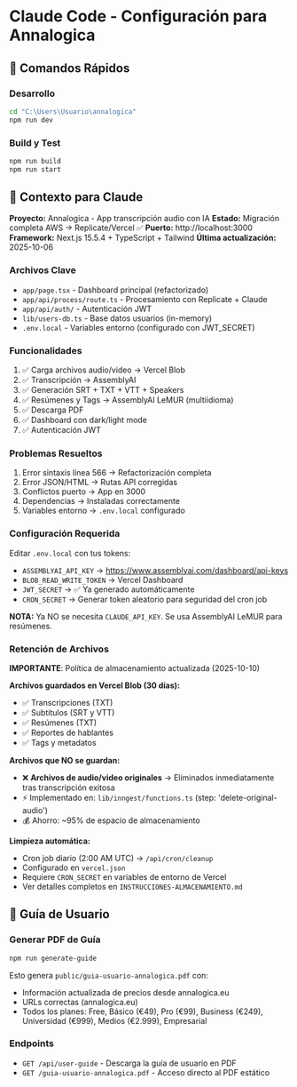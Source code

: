# Claude Code - Configuración para Annalogica

## 🚀 Comandos Rápidos

### Desarrollo
```bash
cd "C:\Users\Usuario\annalogica"
npm run dev
```

### Build y Test
```bash
npm run build
npm run start
```

## 🔧 Contexto para Claude

**Proyecto:** Annalogica - App transcripción audio con IA
**Estado:** Migración completa AWS → Replicate/Vercel ✅
**Puerto:** http://localhost:3000
**Framework:** Next.js 15.5.4 + TypeScript + Tailwind
**Última actualización:** 2025-10-06

### Archivos Clave
- `app/page.tsx` - Dashboard principal (refactorizado)
- `app/api/process/route.ts` - Procesamiento con Replicate + Claude
- `app/api/auth/` - Autenticación JWT
- `lib/users-db.ts` - Base datos usuarios (in-memory)
- `.env.local` - Variables entorno (configurado con JWT_SECRET)

### Funcionalidades
1. ✅ Carga archivos audio/video → Vercel Blob
2. ✅ Transcripción → AssemblyAI
3. ✅ Generación SRT + TXT + VTT + Speakers
4. ✅ Resúmenes y Tags → AssemblyAI LeMUR (multiidioma)
5. ✅ Descarga PDF
6. ✅ Dashboard con dark/light mode
7. ✅ Autenticación JWT

### Problemas Resueltos
1. Error sintaxis línea 566 → Refactorización completa
2. Error JSON/HTML → Rutas API corregidas
3. Conflictos puerto → App en 3000
4. Dependencias → Instaladas correctamente
5. Variables entorno → `.env.local` configurado

### Configuración Requerida
Editar `.env.local` con tus tokens:
- `ASSEMBLYAI_API_KEY` → https://www.assemblyai.com/dashboard/api-keys
- `BLOB_READ_WRITE_TOKEN` → Vercel Dashboard
- `JWT_SECRET` → ✅ Ya generado automáticamente
- `CRON_SECRET` → Generar token aleatorio para seguridad del cron job

**NOTA:** Ya NO se necesita `CLAUDE_API_KEY`. Se usa AssemblyAI LeMUR para resúmenes.

### Retención de Archivos
**IMPORTANTE**: Política de almacenamiento actualizada (2025-10-10)

**Archivos guardados en Vercel Blob (30 días):**
- ✅ Transcripciones (TXT)
- ✅ Subtítulos (SRT y VTT)
- ✅ Resúmenes (TXT)
- ✅ Reportes de hablantes
- ✅ Tags y metadatos

**Archivos que NO se guardan:**
- ❌ **Archivos de audio/video originales** → Eliminados inmediatamente tras transcripción exitosa
- ⚡ Implementado en: `lib/inngest/functions.ts` (step: 'delete-original-audio')
- 💰 Ahorro: ~95% de espacio de almacenamiento

**Limpieza automática:**
- Cron job diario (2:00 AM UTC) → `/api/cron/cleanup`
- Configurado en `vercel.json`
- Requiere `CRON_SECRET` en variables de entorno de Vercel
- Ver detalles completos en `INSTRUCCIONES-ALMACENAMIENTO.md`

## 📖 Guía de Usuario

### Generar PDF de Guía
```bash
npm run generate-guide
```

Esto genera `public/guia-usuario-annalogica.pdf` con:
- Información actualizada de precios desde annalogica.eu
- URLs correctas (annalogica.eu)
- Todos los planes: Free, Básico (€49), Pro (€99), Business (€249), Universidad (€999), Medios (€2.999), Empresarial

### Endpoints
- `GET /api/user-guide` - Descarga la guía de usuario en PDF
- `GET /guia-usuario-annalogica.pdf` - Acceso directo al PDF estático
